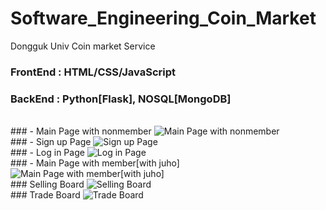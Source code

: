 # Software_Engineering_Coin_Market
Dongguk Univ Coin market Service

### FrontEnd : HTML/CSS/JavaScript
### BackEnd : Python[Flask], NOSQL[MongoDB]

<br>
### - Main Page with nonmember
<img src= 'https://ifh.cc/g/SzvPxz.png' alt='Main Page with nonmember'> 

<br>
### - Sign up Page
<img src= 'https://ifh.cc/g/ObhSkk.png' alt='Sign up Page'> 

<br>
### - Log in Page
<img src= 'https://ifh.cc/g/8pKh0b.png' alt='Log in Page'> 

<br>
### - Main Page with member[with juho]
<img src='https://ifh.cc/g/F6tDMp.png' alt='Main Page with member[with juho]'>

<br>
### Selling Board
<img src = 'https://ifh.cc/g/OLbphk.png' alt='Selling Board'>

<br>
### Trade Board
<img src='https://ifh.cc/g/6Zw9mv.png' alt='Trade Board'>
